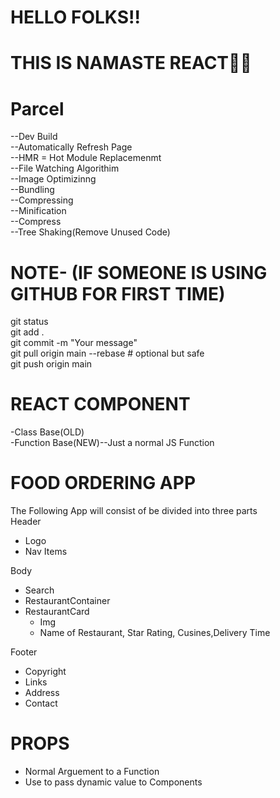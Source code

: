 # HELLO FOLKS!!
# THIS IS NAMASTE REACT🚀🚀

# Parcel
--Dev Build<br>
--Automatically Refresh Page<br>
--HMR = Hot Module Replacemenmt<br>
--File Watching Algorithim<br>
--Image Optimizinng<br>
--Bundling<br>
--Compressing<br>
--Minification<br>
--Compress<br>
--Tree Shaking(Remove Unused Code)<br>

# NOTE- (IF SOMEONE IS USING GITHUB FOR FIRST TIME)

git status<br>
git add .<br>
git commit -m "Your message"<br>
git pull origin main --rebase    # optional but safe<br>
git push origin main<br>

# REACT COMPONENT
-Class Base(OLD)<br>
-Function Base(NEW)--Just a normal JS Function<br>

# FOOD ORDERING APP
The Following App will consist of be divided into three parts<br>
Header<br>
- Logo
- Nav Items<br>

Body<br>
- Search
- RestaurantContainer
- RestaurantCard
  - Img
  - Name of Restaurant, Star Rating, Cusines,Delivery Time<br>

Footer<br>
- Copyright
- Links
- Address
- Contact

# PROPS 
- Normal Arguement to a Function
- Use to pass dynamic value to Components
